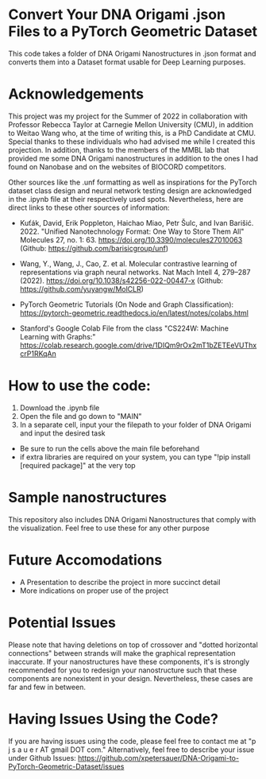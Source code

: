 # Convert Your DNA Origami .json Files to a PyTorch Geometric Dataset
This code takes a folder of DNA Origami Nanostructures in .json format and converts them into a Dataset format usable for Deep Learning purposes. 

# Acknowledgements
This project was my project for the Summer of 2022 in collaboration with Professor Rebecca Taylor at Carnegie Mellon University (CMU), in addition to Weitao Wang who, at the time of writing this, is a PhD Candidate at CMU. Special thanks to these individuals who had advised me while I created this projection. In addition, thanks to the members of the MMBL lab that provided me some DNA Origami nanostructures in addition to the ones I had found on Nanobase and on the websites of BIOCORD competitors.

Other sources like the .unf formatting as well as inspirations for the PyTorch dataset class design and neural network testing design are acknowledged in the .ipynb file at their respectively used spots. Nevertheless, here are direct links to these other sources of information:

- Kuťák, David, Erik Poppleton, Haichao Miao, Petr Šulc, and Ivan Barišić. 2022. "Unified Nanotechnology Format: One Way to Store Them All" Molecules 27, no. 1: 63. https://doi.org/10.3390/molecules27010063 (Github: https://github.com/barisicgroup/unf)
- Wang, Y., Wang, J., Cao, Z. et al. Molecular contrastive learning of representations via graph neural networks. Nat Mach Intell 4, 279–287 (2022). https://doi.org/10.1038/s42256-022-00447-x (Github: https://github.com/yuyangw/MolCLR)

- PyTorch Geometric Tutorials (On Node and Graph Classification): https://pytorch-geometric.readthedocs.io/en/latest/notes/colabs.html
- Stanford's Google Colab File from the class "CS224W: Machine Learning with Graphs:" https://colab.research.google.com/drive/1DIQm9rOx2mT1bZETEeVUThxcrP1RKqAn

# How to use the code:

1. Download the .ipynb file
2. Open the file and go down to "MAIN"
3. In a separate cell, input your the filepath to your folder of DNA Origami and input the desired task
  - Be sure to run the cells above the main file beforehand
  - if extra libraries are required on your system, you can type "!pip install [required package]" at the very top

# Sample nanostructures
This repository also includes DNA Origami Nanostructures that comply with the visualization. Feel free to use these for any other purpose

# Future Accomodations
- A Presentation to describe the project in more succinct detail
- More indications on proper use of the project

# Potential Issues
Please note that having deletions on top of crossover and "dotted horizontal connections" between strands will make the graphical representation inaccurate. If your nanostructures have these components, it's is strongly recommended for you to redesign your nanostructure such that these components are nonexistent in your design. Nevertheless, these cases are far and few in between.

# Having Issues Using the Code?
If you are having issues using the code, please feel free to contact me at "p j s a u e r AT gmail DOT com." Alternatively, feel free to describe your issue under Github Issues: https://github.com/xpetersauer/DNA-Origami-to-PyTorch-Geometric-Dataset/issues


